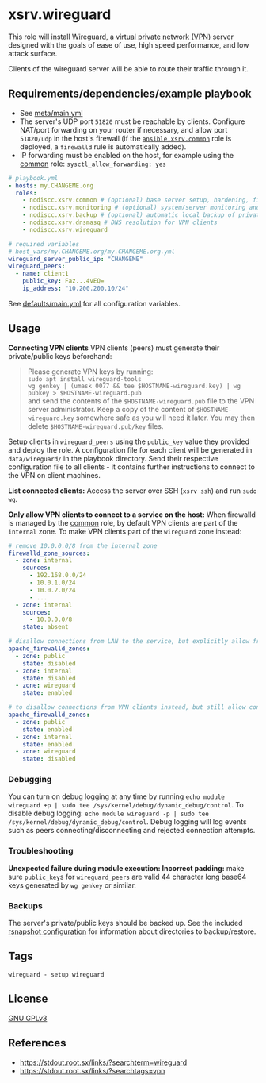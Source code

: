 # xsrv.wireguard

This role will install [Wireguard](https://en.wikipedia.org/wiki/WireGuard), a [virtual private network (VPN)](https://en.wikipedia.org/wiki/Virtual_private_network) server designed with the goals of ease of use, high speed performance, and low attack surface.

Clients of the wireguard server will be able to route their traffic through it.

## Requirements/dependencies/example playbook

- See [meta/main.yml](meta/main.yml)
- The server's UDP port `51820` must be reachable by clients. Configure NAT/port forwarding on your router if necessary, and allow port `51820/udp` in the host's firewall (if the [`ansible.xsrv.common`](../common) role is deployed, a `firewalld` rule is automatically added).
- IP forwarding must be enabled on the host, for example using the [common](../common) role: `sysctl_allow_forwarding: yes`

```yaml
# playbook.yml
- hosts: my.CHANGEME.org
  roles:
    - nodiscc.xsrv.common # (optional) base server setup, hardening, firewall
    - nodiscc.xsrv.monitoring # (optional) system/server monitoring and health checks
    - nodiscc.xsrv.backup # (optional) automatic local backup of private keys
    - nodiscc.xsrv.dnsmasq # DNS resolution for VPN clients
    - nodiscc.xsrv.wireguard

# required variables
# host_vars/my.CHANGEME.org/my.CHANGEME.org.yml
wireguard_server_public_ip: "CHANGEME"
wireguard_peers:
  - name: client1
    public_key: Faz...4vEQ=
    ip_address: "10.200.200.10/24"
```

See [defaults/main.yml](defaults/main.yml) for all configuration variables.


## Usage

**Connecting VPN clients** VPN clients (peers) must generate their private/public keys beforehand:

> Please generate VPN keys by running:  
> `sudo apt install wireguard-tools`  
> `wg genkey | (umask 0077 && tee $HOSTNAME-wireguard.key) | wg pubkey > $HOSTNAME-wireguard.pub`  
> and send the contents of the `$HOSTNAME-wireguard.pub` file to the VPN server administrator. Keep a copy of the content of `$HOSTNAME-wireguard.key` somewhere safe as you will need it later. You may then delete `$HOSTNAME-wireguard.pub/key` files.

Setup clients in `wireguard_peers` using the `public_key` value they provided and deploy the role. A configuration file for each client will be generated in `data/wireguard/` in the playbook directory. Send their respective configuration file to all clients - it contains further instructions to connect to the VPN on client machines.

**List connected clients:** Access the server over SSH (`xsrv ssh`) and run `sudo wg`.

**Only allow VPN clients to connect to a service on the host:** When firewalld is managed by the [common](../common/) role, by default VPN clients are part of the `internal` zone. To make VPN clients part of the `wireguard` zone instead:

```yaml
# remove 10.0.0.0/8 from the internal zone
firewalld_zone_sources:
  - zone: internal
    sources:
      - 192.168.0.0/24
      - 10.0.1.0/24
      - 10.0.2.0/24
      - ...
  - zone: internal
    sources:
      - 10.0.0.0/8
    state: absent

# disallow connections from LAN to the service, but explicitly allow from wireguard
apache_firewalld_zones:
  - zone: public
    state: disabled
  - zone: internal
    state: disabled
  - zone: wireguard
    state: enabled

# to disallow connections from VPN clients instead, but still allow connections from LAN:
apache_firewalld_zones:
  - zone: public
    state: enabled
  - zone: internal
    state: enabled
  - zone: wireguard
    state: disabled
```

### Debugging

You can turn on debug logging at any time by running `echo module wireguard +p | sudo tee /sys/kernel/debug/dynamic_debug/control`. To disable debug logging: `echo module wireguard -p | sudo tee /sys/kernel/debug/dynamic_debug/control`. Debug logging will log events such as peers connecting/disconnecting and rejected connection attempts.

### Troubleshooting

**Unexpected failure during module execution: Incorrect padding:** make sure `public_key`s for `wireguard_peers` are valid 44 character long base64 keys generated by `wg genkey` or similar.

### Backups

The server's private/public keys should be backed up. See the included [rsnapshot configuration](templates/etc/rsnapshot.d_wireguard.conf.j2) for information about directories to backup/restore.

## Tags

<!--BEGIN TAGS LIST-->
```
wireguard - setup wireguard
```
<!--END TAGS LIST-->

## License

[GNU GPLv3](../../LICENSE)


## References

- https://stdout.root.sx/links/?searchterm=wireguard
- https://stdout.root.sx/links/?searchtags=vpn
